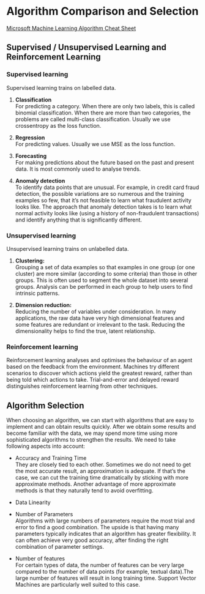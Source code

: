 # Algorithm Comparison and Selection

<a href="https://download.microsoft.com/download/A/6/1/A613E11E-8F9C-424A-B99D-65344785C288/microsoft-machine-learning-algorithm-cheat-sheet-v7.pdf" download>Microsoft Machine Learning Algorithm Cheat Sheet</a>


## Supervised / Unsupervised Learning and Reinforcement Learning

### Supervised learning
Supervised learning trains on labelled data.

1. **Classification** <br />
For predicting a category. When there are only two labels, this is called binomial classification. When there are more than two categories, the problems are called multi-class classification. Usually we use crossentropy as the loss function.

2. **Regression** <br />
For predicting values. Usually we use MSE as the loss function.

3. **Forecasting** <br />
For making predictions about the future based on the past and present data. It is most commonly used to analyse trends.

4. **Anomaly detection** <br />
To identify data points that are unusual. For example, in credit card fraud detection, the possible variations are so numerous and the training examples so few, that it’s not feasible to learn what fraudulent activity looks like. The approach that anomaly detection takes is to learn what normal activity looks like (using a history of non-fraudulent transactions) and identify anything that is significantly different.

### Unsupervised learning
Unsupervised learning trains on unlabelled data.

1. **Clustering:** <br />
Grouping a set of data examples so that examples in one group (or one cluster) are more similar (according to some criteria) than those in other groups. This is often used to segment the whole dataset into several groups. Analysis can be performed in each group to help users to find intrinsic patterns.

2. **Dimension reduction:** <br />
Reducing the number of variables under consideration. In many applications, the raw data have very high dimensional features and some features are redundant or irrelevant to the task. Reducing the dimensionality helps to find the true, latent relationship. 

### Reinforcement learning
Reinforcement learning analyses and optimises the behaviour of an agent based on the feedback from the environment. Machines try different scenarios to discover which actions yield the greatest reward, rather than being told which actions to take. Trial-and-error and delayed reward distinguishes reinforcement learning from other techniques.

## Algorithm Selection
When choosing an algorithm, we can start with algorithms that are easy to implement and can obtain results quickly. After we obtain some results and become familiar with the data, we may spend more time using more sophisticated algorithms to strengthen the results. We need to take following aspects into account:

* Accuracy and Training Time <br />
They are closely tied to each other. Sometimes we do not need to get the most accurate result, an approximation is adequate. If that’s the case, we can cut the training time dramatically by sticking with more approximate methods. Another advantage of more approximate methods is that they naturally tend to avoid overfitting.

* Data Linearity <br />

* Number of Parameters <br />
Algorithms with large numbers of parameters require the most trial and error to find a good combination. The upside is that having many parameters typically indicates that an algorithm has greater flexibility. It can often achieve very good accuracy, after finding the right combination of parameter settings.

* Number of features <br />
For certain types of data, the number of features can be very large compared to the number of data points (for example, textual data).The large number of features will result in long training time. Support Vector Machines are particularly well suited to this case.